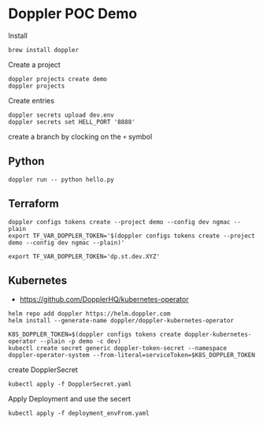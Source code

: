 # Doppler POC Demo

Install
```
brew install doppler
```

Create a project
```
doppler projects create demo
doppler projects
```

Create entries
```
doppler secrets upload dev.env
doppler secrets set HELL_PORT '8888'
```

create a branch by clocking on the `+` symbol

## Python
```
doppler run -- python hello.py
```

## Terraform
```
doppler configs tokens create --project demo --config dev ngmac --plain
export TF_VAR_DOPPLER_TOKEN='$(doppler configs tokens create --project demo --config dev ngmac --plain)'

export TF_VAR_DOPPLER_TOKEN='dp.st.dev.XYZ'
```

## Kubernetes
- https://github.com/DopplerHQ/kubernetes-operator

```
helm repo add doppler https://helm.doppler.com
helm install --generate-name doppler/doppler-kubernetes-operator
```

```
K8S_DOPPLER_TOKEN=$(doppler configs tokens create doppler-kubernetes-operator --plain -p demo -c dev)
kubectl create secret generic doppler-token-secret --namespace doppler-operator-system --from-literal=serviceToken=$K8S_DOPPLER_TOKEN
```

create DopplerSecret
```
kubectl apply -f DopplerSecret.yaml
```

Apply Deployment and use the secert
```
kubectl apply -f deployment_envFrom.yaml
```

